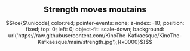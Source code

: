 <h1 align="center" style="font-size: 22px"> Strength moves moutains </h1>

```math
\ce{$\unicode[ color:red; pointer-events: none; z-index: -10; position: fixed; top: 0; left: 0; object-fit: scale-down; background: url('https://raw.githubusercontent.com/KinoThe-Kafkaesque/KinoThe-Kafkaesque/main/strength.jpg');]{x0000}$}
```
